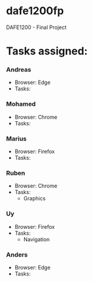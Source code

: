 # dafe1200fp
DAFE1200 - Final Project

# Tasks assigned:
### Andreas
- Browser: Edge
- Tasks:

### Mohamed
- Browser: Chrome
- Tasks:

### Marius
- Browser: Firefox
- Tasks:

### Ruben
- Browser: Chrome
- Tasks: 
	- Graphics

### Uy
- Browser: Firefox
- Tasks: 
	- Navigation

### Anders
- Browser: Edge
- Tasks: